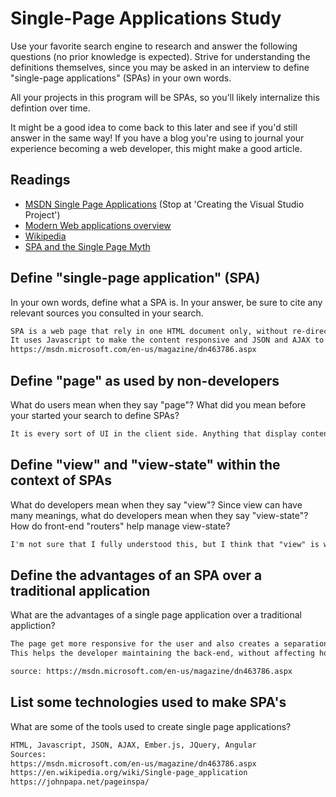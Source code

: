 # Single-Page Applications Study

Use your favorite search engine to research and answer the following questions
(no prior knowledge is expected). Strive for understanding the definitions
themselves, since you may be asked in an interview to define "single-page
applications" (SPAs) in your own words.

All your projects in this program will be SPAs, so you'll likely internalize
this defintion over time.

It might be a good idea to come back to this later and see if you'd still answer
in the same way! If you have a blog you're using to journal your experience
becoming a web developer, this might make a good article.

## Readings

-   [MSDN Single Page Applications](https://msdn.microsoft.com/en-us/magazine/dn463786.aspx) (Stop at 'Creating the Visual Studio Project')
-   [Modern Web applications overview](http://singlepageappbook.com/goal.html)
-   [Wikipedia](https://en.wikipedia.org/wiki/Single-page_application)
-   [SPA and the Single Page Myth](https://johnpapa.net/pageinspa/)

## Define "single-page application" (SPA)

In your own words, define what a SPA is. In your answer, be sure to cite any
relevant sources you consulted in your search.

```md
SPA is a web page that rely in one HTML document only, without re-directing the user to multiple pages.
It uses Javascript to make the content responsive and JSON and AJAX to trade information with the user.
https://msdn.microsoft.com/en-us/magazine/dn463786.aspx
```

## Define "page" as used by non-developers

What do users mean when they say "page"? What did you mean before your started
your search to define SPAs?

```md
It is every sort of UI in the client side. Anything that display content and enable some sort of interaction.
```

## Define "view" and "view-state" within the context of SPAs

What do developers mean when they say "view"? Since view can have many meanings,
what do developers mean when they say "view-state"? How do front-end "routers"
help manage view-state?

```md
I'm not sure that I fully understood this, but I think that "view" is what is displayed to the client, while "view-state" is an intermidiate stage that gets information from the view and redisplay the content.
```

## Define the advantages of an SPA over a traditional application

What are the advantages of a single page application over a traditional appliction?

```md
The page get more responsive for the user and also creates a separation of the code and the logic.
This helps the developer maintaining the back-end, without affecting how the client see the page.

source: https://msdn.microsoft.com/en-us/magazine/dn463786.aspx
```

## List some technologies used to make SPA's

What are some of the tools used to create single page applications?

```md
HTML, Javascript, JSON, AJAX, Ember.js, JQuery, Angular
Sources:
https://msdn.microsoft.com/en-us/magazine/dn463786.aspx
https://en.wikipedia.org/wiki/Single-page_application
https://johnpapa.net/pageinspa/
```
